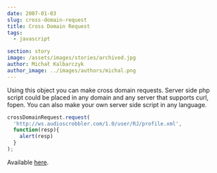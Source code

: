 ```yaml
---
date: 2007-01-03
slug: cross-domain-request
title: Cross Domain Request
tags:
  - javascript

section: story
image: /assets/images/stories/archived.jpg
author: Michał Kalbarczyk
author_image: ../images/authors/michal.png
---
```


Using this object you can make cross domain requests. Server side php script could be placed in any domain and any server that supports curl, fopen. You can also make your own server side script in any language.

```js
crossDomainRequest.request(
  'http://ws.audioscrobbler.com/1.0/user/RJ/profile.xml',
  function(resp){
    alert(resp)
  }
);
```
Available [here](http://fazibear.googlepages.com/crossDomainRequest.zip).
